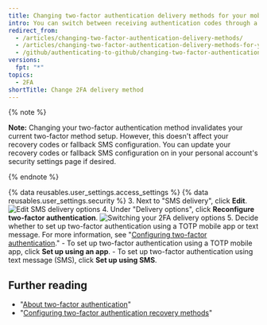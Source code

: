 ```yaml
---
title: Changing two-factor authentication delivery methods for your mobile device
intro: You can switch between receiving authentication codes through a text message or a mobile application.
redirect_from:
  - /articles/changing-two-factor-authentication-delivery-methods/
  - /articles/changing-two-factor-authentication-delivery-methods-for-your-mobile-device
  - /github/authenticating-to-github/changing-two-factor-authentication-delivery-methods-for-your-mobile-device
versions:
  fpt: "*"
topics:
  - 2FA
shortTitle: Change 2FA delivery method
---
```


{% note %}

**Note:** Changing your two-factor authentication method invalidates your current two-factor method setup. However, this doesn't affect your recovery codes or fallback SMS configuration. You can update your recovery codes or fallback SMS configuration on in your personal account's security settings page if desired.

{% endnote %}

{% data reusables.user_settings.access_settings %}
{% data reusables.user_settings.security %} 3. Next to "SMS delivery", click **Edit**.
![Edit SMS delivery options](/assets/images/help/2fa/edit-sms-delivery-option.png) 4. Under "Delivery options", click **Reconfigure two-factor authentication**.
![Switching your 2FA delivery options](/assets/images/help/2fa/2fa-switching-methods.png) 5. Decide whether to set up two-factor authentication using a TOTP mobile app or text message. For more information, see "[Configuring two-factor authentication](/articles/configuring-two-factor-authentication)." - To set up two-factor authentication using a TOTP mobile app, click **Set up using an app**. - To set up two-factor authentication using text message (SMS), click **Set up using SMS**.

## Further reading

- "[About two-factor authentication](/articles/about-two-factor-authentication)"
- "[Configuring two-factor authentication recovery methods](/articles/configuring-two-factor-authentication-recovery-methods)"
